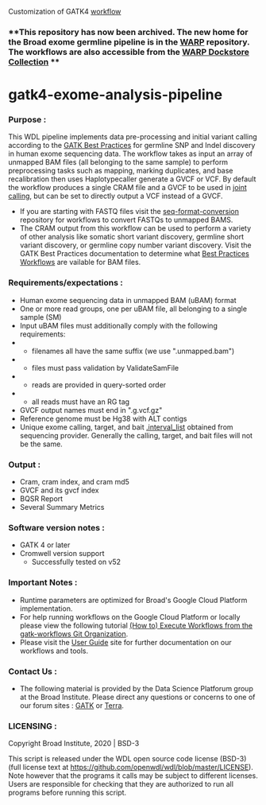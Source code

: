 Customization of GATK4 [workflow](https://github.com/gatk-workflows/gatk4-exome-analysis-pipeline)

### **This repository has now been archived. The new home for the Broad exome germline pipeline is in the [WARP](https://github.com/broadinstitute/warp) repository. The workflows are also accessible from the [WARP Dockstore Collection](https://dockstore.org/organizations/BroadInstitute/collections/WARPpipelines) **

# gatk4-exome-analysis-pipeline

### Purpose :
This WDL pipeline implements data pre-processing and initial variant calling according to the [GATK Best Practices](https://gatk.broadinstitute.org/hc/en-us/articles/360035535912) for germline SNP and Indel discovery in human exome sequencing data. The workflow takes as input an array of unmapped BAM files (all belonging to the same sample) to perform preprocessing tasks such as mapping, marking duplicates, and base recalibration then uses Haplotypecaller generate a GVCF or VCF. By default the workflow produces a single CRAM file and a GVCF to be used in [joint calling](https://gatk.broadinstitute.org/hc/en-us/articles/360035890431), but can be set to directly output a VCF instead of a GVCF.

- If you are starting with FASTQ files visit the [seq-format-conversion](https://github.com/gatk-workflows/seq-format-conversion) repository for workflows to convert FASTQs to unmapped BAMS.
- The CRAM output from this workflow can be used to perform a variety of other analysis like somatic short variant discovery, germline short variant discovery, or germline copy number variant discovery. Visit the GATK Best Practices documentation to determine what [Best Practices Workflows](https://gatk.broadinstitute.org/hc/en-us/sections/360007226651) are vailable for BAM files.

### Requirements/expectations :
- Human exome sequencing data in unmapped BAM (uBAM) format
- One or more read groups, one per uBAM file, all belonging to a single sample (SM)
- Input uBAM files must additionally comply with the following requirements:
- - filenames all have the same suffix (we use ".unmapped.bam")
- - files must pass validation by ValidateSamFile
- - reads are provided in query-sorted order
- - all reads must have an RG tag
- GVCF output names must end in ".g.vcf.gz"
- Reference genome must be Hg38 with ALT contigs
- Unique exome calling, target, and bait [.interval_list](https://gatk.broadinstitute.org/hc/en-us/articles/360035531852) obtained from sequencing provider. Generally the calling, target, and bait files will not be the same.

### Output :
- Cram, cram index, and cram md5
- GVCF and its gvcf index
- BQSR Report
- Several Summary Metrics

### Software version notes :
- GATK 4 or later 
- Cromwell version support 
  - Successfully tested on v52

### Important Notes :
- Runtime parameters are optimized for Broad's Google Cloud Platform implementation.
- For help running workflows on the Google Cloud Platform or locally please
view the following tutorial [(How to) Execute Workflows from the gatk-workflows Git Organization](https://gatk.broadinstitute.org/hc/en-us/articles/360035530952).
- Please visit the [User Guide](https://gatk.broadinstitute.org/hc/en-us/categories/360002310591) site for further documentation on our workflows and tools.

### Contact Us : 
- The following material is provided by the Data Science Platforum group at the Broad Institute. Please direct any questions or concerns to one of our forum sites : [GATK](https://gatk.broadinstitute.org/hc/en-us/community/topics) or [Terra](https://support.terra.bio/hc/en-us/community/topics/360000500432).

### LICENSING :
Copyright Broad Institute, 2020 | BSD-3

This script is released under the WDL open source code license (BSD-3) (full license text at https://github.com/openwdl/wdl/blob/master/LICENSE). Note however that the programs it calls may be subject to different licenses. Users are responsible for checking that they are authorized to run all programs before running this script.
